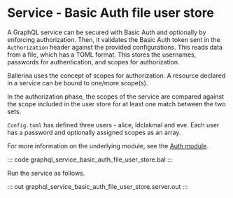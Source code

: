 # Service - Basic Auth file user store

A GraphQL service can be secured with Basic Auth and optionally by enforcing authorization. Then, it validates the Basic Auth token sent in the `Authorization` header against the provided configurations. This reads data from a file, which has a TOML format. This stores the usernames, passwords for authentication, and scopes for authorization.

Ballerina uses the concept of scopes for authorization. A resource declared in a service can be bound to one/more scope(s).

In the authorization phase, the scopes of the service are compared against the scope included in the user store for at least one match between the two sets.

`Config.toml` has defined three users - alice, ldclakmal and eve. Each user has a password and optionally assigned scopes as an array.

For more information on the underlying module, see the [Auth module](https://lib.ballerina.io/ballerina/auth/latest/).

::: code graphql_service_basic_auth_file_user_store.bal :::

Run the service as follows.

::: out graphql_service_basic_auth_file_user_store.server.out :::